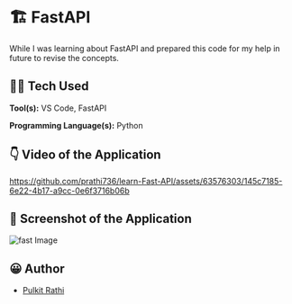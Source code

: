 # 🏗 FastAPI

While I was learning about FastAPI and prepared this code for my help in future to revise the concepts.
## 👨‍💻 Tech Used 

**Tool(s):** VS Code, FastAPI

**Programming Language(s):** Python


## 👇 Video of the Application


https://github.com/prathi736/learn-Fast-API/assets/63576303/145c7185-6e22-4b17-a9cc-0e6f3716b06b


## 📸 Screenshot of the Application

![fast Image](https://github.com/prathi736/learn-Fast-API/assets/63576303/c0d75cdc-4c05-46ca-8add-3d1e60760ba0)


## 😀 Author

- [Pulkit Rathi](https://github.com/prathi736) 

